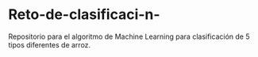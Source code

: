 # Reto-de-clasificaci-n-
Repositorio para el algoritmo de Machine Learning para clasificación de 5 tipos diferentes de arroz.
